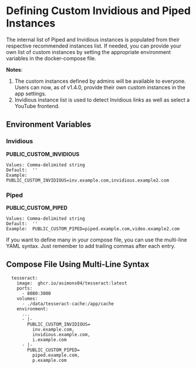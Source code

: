 # Defining Custom Invidious and Piped Instances

The internal list of Piped and Invidious instances is populated from their respective recommended instances list. If needed, you can provide your own list of custom instances by setting the appropriate environment variables in the docker-compose file. 

**Notes**:  
1. The custom instances defined by admins will be available to everyone.  Users can now, as of v1.4.0, provide their own custom instances in the app settings.
1. Invidious instance list is used to detect Invidious links as well as select a YouTube frontend.

## Environment Variables

### Invidious
**PUBLIC_CUSTOM_INVIDIOUS**
```
Values: Comma-delimited string
Default:  ''
Example:  PUBLIC_CUSTOM_INVIDIOUS=inv.example.com,invidious.example2.com
```
### Piped
**PUBLIC_CUSTOM_PIPED**
```
Values: Comma-delimited string
Default:  ''
Example:  PUBLIC_CUSTOM_PIPED=piped.example.com,video.example2.com
```
If you want to define many in your compose file, you can use the multi-line YAML syntax. Just remember to add trailing commas after each entry.


## Compose File Using Multi-Line Syntax
```
  tesseract:
    image:  ghcr.io/asimons04/tesseract:latest
    ports:
      - 8080:3000
    volumes:
      - ./data/tesseract-cache:/app/cache
    environment:
      ...
      - |-
        PUBLIC_CUSTOM_INVIDIOUS=
          inv.example.com,
          invidious.example.com,
          i.example.com
      - |-
        PUBLIC_CUSTOM_PIPED=
          piped.example.com,
          p.example.com
          
```